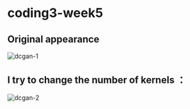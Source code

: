 # coding3-week5
## Original appearance
![dcgan-1](https://github.com/22018177/coding3-week5/assets/117812805/b9daa9e6-ecf2-4384-a29b-910baf022ef7)
## I try to change the number of kernels ：
![dcgan-2](https://github.com/22018177/coding3-week5/assets/117812805/814f9dbb-4beb-4ff4-bac1-043714adc447)
